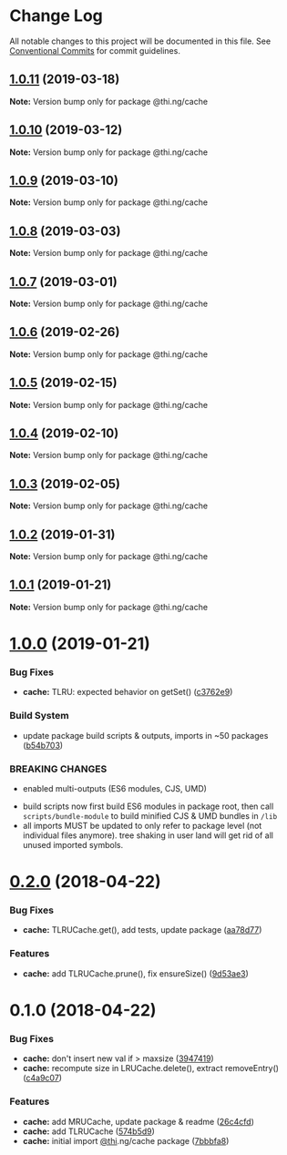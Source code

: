 # Change Log

All notable changes to this project will be documented in this file.
See [Conventional Commits](https://conventionalcommits.org) for commit guidelines.

## [1.0.11](https://github.com/thi-ng/umbrella/compare/@thi.ng/cache@1.0.10...@thi.ng/cache@1.0.11) (2019-03-18)

**Note:** Version bump only for package @thi.ng/cache





## [1.0.10](https://github.com/thi-ng/umbrella/compare/@thi.ng/cache@1.0.9...@thi.ng/cache@1.0.10) (2019-03-12)

**Note:** Version bump only for package @thi.ng/cache





## [1.0.9](https://github.com/thi-ng/umbrella/compare/@thi.ng/cache@1.0.8...@thi.ng/cache@1.0.9) (2019-03-10)

**Note:** Version bump only for package @thi.ng/cache





## [1.0.8](https://github.com/thi-ng/umbrella/compare/@thi.ng/cache@1.0.7...@thi.ng/cache@1.0.8) (2019-03-03)

**Note:** Version bump only for package @thi.ng/cache





## [1.0.7](https://github.com/thi-ng/umbrella/compare/@thi.ng/cache@1.0.6...@thi.ng/cache@1.0.7) (2019-03-01)

**Note:** Version bump only for package @thi.ng/cache





## [1.0.6](https://github.com/thi-ng/umbrella/compare/@thi.ng/cache@1.0.5...@thi.ng/cache@1.0.6) (2019-02-26)

**Note:** Version bump only for package @thi.ng/cache





## [1.0.5](https://github.com/thi-ng/umbrella/compare/@thi.ng/cache@1.0.4...@thi.ng/cache@1.0.5) (2019-02-15)

**Note:** Version bump only for package @thi.ng/cache





## [1.0.4](https://github.com/thi-ng/umbrella/compare/@thi.ng/cache@1.0.3...@thi.ng/cache@1.0.4) (2019-02-10)

**Note:** Version bump only for package @thi.ng/cache





## [1.0.3](https://github.com/thi-ng/umbrella/compare/@thi.ng/cache@1.0.2...@thi.ng/cache@1.0.3) (2019-02-05)

**Note:** Version bump only for package @thi.ng/cache





## [1.0.2](https://github.com/thi-ng/umbrella/compare/@thi.ng/cache@1.0.1...@thi.ng/cache@1.0.2) (2019-01-31)

**Note:** Version bump only for package @thi.ng/cache





## [1.0.1](https://github.com/thi-ng/umbrella/compare/@thi.ng/cache@1.0.0...@thi.ng/cache@1.0.1) (2019-01-21)

**Note:** Version bump only for package @thi.ng/cache





# [1.0.0](https://github.com/thi-ng/umbrella/compare/@thi.ng/cache@0.2.40...@thi.ng/cache@1.0.0) (2019-01-21)


### Bug Fixes

* **cache:** TLRU: expected behavior on getSet() ([c3762e9](https://github.com/thi-ng/umbrella/commit/c3762e9))


### Build System

* update package build scripts & outputs, imports in ~50 packages ([b54b703](https://github.com/thi-ng/umbrella/commit/b54b703))


### BREAKING CHANGES

* enabled multi-outputs (ES6 modules, CJS, UMD)

- build scripts now first build ES6 modules in package root, then call
  `scripts/bundle-module` to build minified CJS & UMD bundles in `/lib`
- all imports MUST be updated to only refer to package level
  (not individual files anymore). tree shaking in user land will get rid of
  all unused imported symbols.


<a name="0.2.0"></a>
# [0.2.0](https://github.com/thi-ng/umbrella/compare/@thi.ng/cache@0.1.0...@thi.ng/cache@0.2.0) (2018-04-22)


### Bug Fixes

* **cache:** TLRUCache.get(), add tests, update package ([aa78d77](https://github.com/thi-ng/umbrella/commit/aa78d77))


### Features

* **cache:** add TLRUCache.prune(), fix ensureSize() ([9d53ae3](https://github.com/thi-ng/umbrella/commit/9d53ae3))


<a name="0.1.0"></a>
# 0.1.0 (2018-04-22)


### Bug Fixes

* **cache:** don't insert new val if > maxsize ([3947419](https://github.com/thi-ng/umbrella/commit/3947419))
* **cache:** recompute size in LRUCache.delete(), extract removeEntry() ([c4a9c07](https://github.com/thi-ng/umbrella/commit/c4a9c07))


### Features

* **cache:** add MRUCache, update package & readme ([26c4cfd](https://github.com/thi-ng/umbrella/commit/26c4cfd))
* **cache:** add TLRUCache ([574b5d9](https://github.com/thi-ng/umbrella/commit/574b5d9))
* **cache:** initial import [@thi](https://github.com/thi).ng/cache package ([7bbbfa8](https://github.com/thi-ng/umbrella/commit/7bbbfa8))
